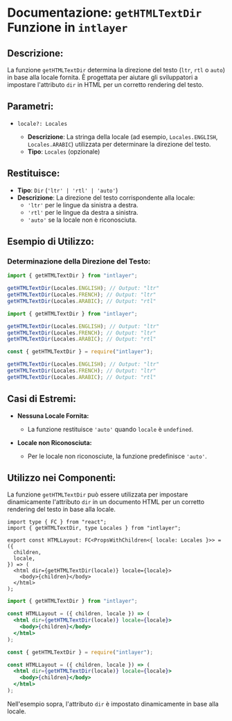 # Documentazione: `getHTMLTextDir` Funzione in `intlayer`

## Descrizione:

La funzione `getHTMLTextDir` determina la direzione del testo (`ltr`, `rtl` o `auto`) in base alla locale fornita. È progettata per aiutare gli sviluppatori a impostare l'attributo `dir` in HTML per un corretto rendering del testo.

## Parametri:

- `locale?: Locales`

  - **Descrizione**: La stringa della locale (ad esempio, `Locales.ENGLISH`, `Locales.ARABIC`) utilizzata per determinare la direzione del testo.
  - **Tipo**: `Locales` (opzionale)

## Restituisce:

- **Tipo**: `Dir` (`'ltr' | 'rtl' | 'auto'`)
- **Descrizione**: La direzione del testo corrispondente alla locale:
  - `'ltr'` per le lingue da sinistra a destra.
  - `'rtl'` per le lingue da destra a sinistra.
  - `'auto'` se la locale non è riconosciuta.

## Esempio di Utilizzo:

### Determinazione della Direzione del Testo:

```typescript codeFormat="typescript"
import { getHTMLTextDir } from "intlayer";

getHTMLTextDir(Locales.ENGLISH); // Output: "ltr"
getHTMLTextDir(Locales.FRENCH); // Output: "ltr"
getHTMLTextDir(Locales.ARABIC); // Output: "rtl"
```

```javascript codeFormat="esm"
import { getHTMLTextDir } from "intlayer";

getHTMLTextDir(Locales.ENGLISH); // Output: "ltr"
getHTMLTextDir(Locales.FRENCH); // Output: "ltr"
getHTMLTextDir(Locales.ARABIC); // Output: "rtl"
```

```javascript codeFormat="commonjs"
const { getHTMLTextDir } = require("intlayer");

getHTMLTextDir(Locales.ENGLISH); // Output: "ltr"
getHTMLTextDir(Locales.FRENCH); // Output: "ltr"
getHTMLTextDir(Locales.ARABIC); // Output: "rtl"
```

## Casi di Estremi:

- **Nessuna Locale Fornita:**

  - La funzione restituisce `'auto'` quando `locale` è `undefined`.

- **Locale non Riconosciuta:**
  - Per le locale non riconosciute, la funzione predefinisce `'auto'`.

## Utilizzo nei Componenti:

La funzione `getHTMLTextDir` può essere utilizzata per impostare dinamicamente l'attributo `dir` in un documento HTML per un corretto rendering del testo in base alla locale.

```tsx codeFormat="typescript"
import type { FC } from "react";
import { getHTMLTextDir, type Locales } from "intlayer";

export const HTMLLayout: FC<PropsWithChildren<{ locale: Locales }>> = ({
  children,
  locale,
}) => (
  <html dir={getHTMLTextDir(locale)} locale={locale}>
    <body>{children}</body>
  </html>
);
```

```jsx codeFormat="esm"
import { getHTMLTextDir } from "intlayer";

const HTMLLayout = ({ children, locale }) => (
  <html dir={getHTMLTextDir(locale)} locale={locale}>
    <body>{children}</body>
  </html>
);
```

```jsx codeFormat="commonjs"
const { getHTMLTextDir } = require("intlayer");

const HTMLLayout = ({ children, locale }) => (
  <html dir={getHTMLTextDir(locale)} locale={locale}>
    <body>{children}</body>
  </html>
);
```

Nell'esempio sopra, l'attributo `dir` è impostato dinamicamente in base alla locale.
